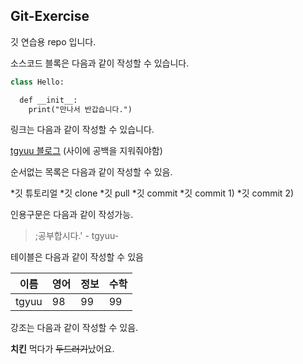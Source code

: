 ## Git-Exercise
깃 연습용 repo 입니다.

소스코드 블록은 다음과 같이 작성할 수 있습니다.


```p
class Hello:

  def __init__:
    print("만나서 반갑습니다.")

````



링크는 다음과 같이 작성할 수 있습니다.

[tgyuu 블로그](https://blog.naver.com/tgyuu_)
(사이에 공백을 지워줘야함)



순서없는 목록은 다음과 같이 작성할 수 있음.

*깃 튜토리얼
  *깃 clone
  *깃 pull
  *깃 commit
    *깃 commit 1)
    *깃 commit 2)
    
인용구문은 다음과 같이 작성가능.

> ;공부합시다.' - tgyuu-



테이블은 다음과 같이 작성할 수 있음

이름|영어|정보|수학|
---|---|---|---|
tgyuu|98|99|99|



강조는 다음과 같이 작성할 수 있음.

**치킨** 먹다가 ~~두드러기~~났어요.

